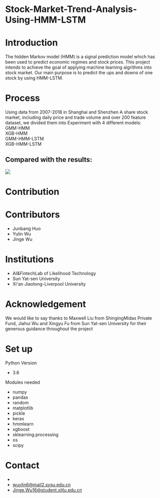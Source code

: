 # Stock-Market-Trend-Analysis-Using-HMM-LSTM
Introduction
=============

The hidden Markov model (HMM) is a signal prediction model which has been used to predict economic regimes and stock prices. This project intends to achieve the goal of applying machine learning algrithms into stock market. Our main purpose is to predict the ups and downs of one stock by using HMM-LSTM.

Process
=======
 
 Using data from 2007-2018 in Shanghai and Shenzhen A share stock market, including daily price and trade volume and over 200 feature dataset, we divided them into 
 Experiment with 4 different models: <br>
 GMM-HMM <br>
 XGB-HMM <br>
 GMM-HMM-LSTM <br>
 XGB-HMM-LSTM <br>
 
 Compared with the results: <br>
 -------
 
![](https://github.com/JINGEWU/Stock-Market-Trend-Analysis-Using-HMM-LSTM/raw/master/test_visual.png)  

Contribution
=====
# Contributors

* Junbang Huo
* Yulin Wu
* Jinge Wu

# Institutions

* AI&FintechLab of Likelihood Technology
* Sun Yat-sen University
* Xi'an Jiaotong-Liverpool University

Acknowledgement
===

We would like to say thanks to Maxwell Liu from ShingingMidas Private Fund, Jiahui Wu and Xingyu Fu from Sun Yat-sen University for their generous guidance throughout the project

Set up
===

Python Version

* 3.6

Modules needed

* numpy
* pandas
* random
* matplotlib
* pickle
* keras
* hmmlearn
* xgboost
* sklearning.processing
* os
* scipy

Contact
===

*
* wuylin6@mail2.sysu.edu.cn
* Jinge.Wu16@student.xjtlu.edu.cn
